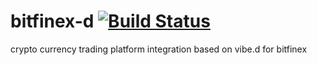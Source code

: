 # bitfinex-d [![Build Status](https://travis-ci.org/trade-d/bitfinex-d.svg?branch=master)](https://travis-ci.org/trade-d/bitfinex-d)
crypto currency trading platform integration based on vibe.d for bitfinex
